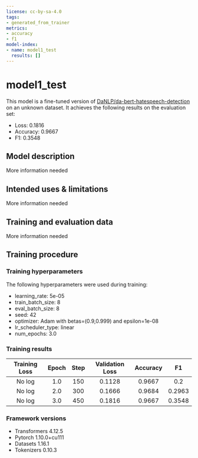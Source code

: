 ```yaml
---
license: cc-by-sa-4.0
tags:
- generated_from_trainer
metrics:
- accuracy
- f1
model-index:
- name: model1_test
  results: []
---
```


<!-- This model card has been generated automatically according to the information the Trainer had access to. You
should probably proofread and complete it, then remove this comment. -->

# model1_test

This model is a fine-tuned version of [DaNLP/da-bert-hatespeech-detection](https://huggingface.co/DaNLP/da-bert-hatespeech-detection) on an unknown dataset.
It achieves the following results on the evaluation set:
- Loss: 0.1816
- Accuracy: 0.9667
- F1: 0.3548

## Model description

More information needed

## Intended uses & limitations

More information needed

## Training and evaluation data

More information needed

## Training procedure

### Training hyperparameters

The following hyperparameters were used during training:
- learning_rate: 5e-05
- train_batch_size: 8
- eval_batch_size: 8
- seed: 42
- optimizer: Adam with betas=(0.9,0.999) and epsilon=1e-08
- lr_scheduler_type: linear
- num_epochs: 3.0

### Training results

| Training Loss | Epoch | Step | Validation Loss | Accuracy | F1     |
|:-------------:|:-----:|:----:|:---------------:|:--------:|:------:|
| No log        | 1.0   | 150  | 0.1128          | 0.9667   | 0.2    |
| No log        | 2.0   | 300  | 0.1666          | 0.9684   | 0.2963 |
| No log        | 3.0   | 450  | 0.1816          | 0.9667   | 0.3548 |


### Framework versions

- Transformers 4.12.5
- Pytorch 1.10.0+cu111
- Datasets 1.16.1
- Tokenizers 0.10.3
